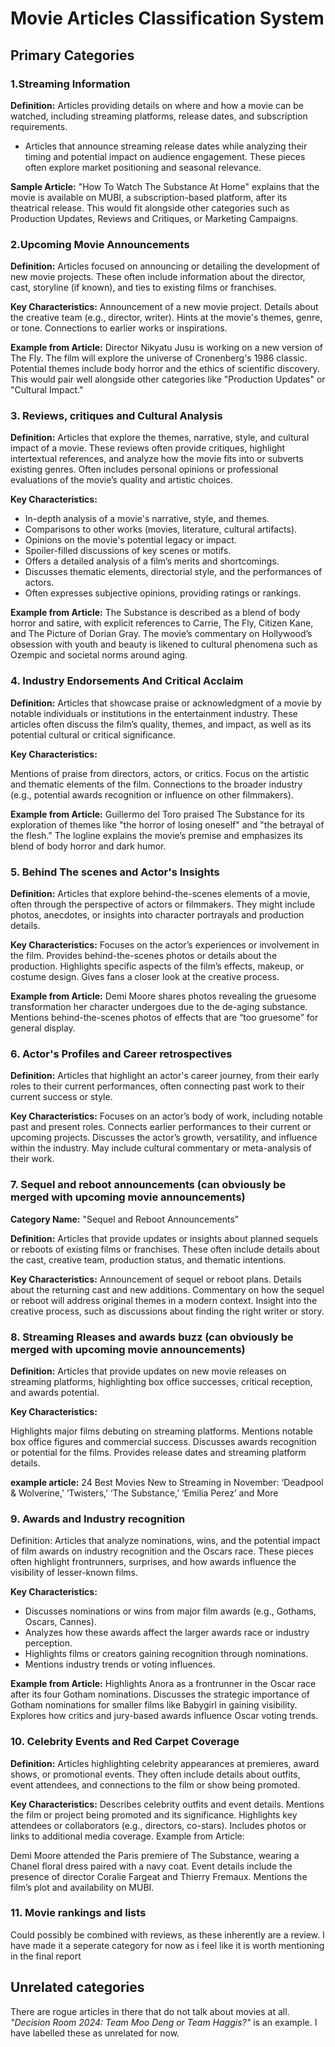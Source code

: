 # Movie Articles Classification System 

## Primary Categories

### 1.Streaming Information

**Definition:** Articles providing details on where and how a movie can be watched, including streaming platforms, release dates, and subscription requirements.

- Articles that announce streaming release dates while analyzing their timing and potential impact on audience engagement. These pieces often explore market positioning and seasonal relevance.

**Sample Article:**
"How To Watch The Substance At Home" explains that the movie is available on MUBI, a subscription-based platform, after its theatrical release.
This would fit alongside other categories such as Production Updates, Reviews and Critiques, or Marketing Campaigns.

### 2.Upcoming Movie Announcements

**Definition:** Articles focused on announcing or detailing the development of new movie projects. These often include information about the director, cast, storyline (if known), and ties to existing films or franchises.

**Key Characteristics:**
Announcement of a new movie project.
Details about the creative team (e.g., director, writer).
Hints at the movie's themes, genre, or tone.
Connections to earlier works or inspirations.

**Example from Article:**
Director Nikyatu Jusu is working on a new version of The Fly.
The film will explore the universe of Cronenberg's 1986 classic.
Potential themes include body horror and the ethics of scientific discovery.
This would pair well alongside other categories like "Production Updates" or "Cultural Impact."

### 3. Reviews, critiques and Cultural Analysis

**Definition:** Articles that explore the themes, narrative, style, and cultural impact of a movie. These reviews often provide critiques, highlight intertextual references, and analyze how the movie fits into or subverts existing genres. Often includes personal opinions or professional evaluations of the movie’s quality and artistic choices.

**Key Characteristics:**
- In-depth analysis of a movie's narrative, style, and themes.
- Comparisons to other works (movies, literature, cultural artifacts).
- Opinions on the movie's potential legacy or impact.
- Spoiler-filled discussions of key scenes or motifs.
- Offers a detailed analysis of a film’s merits and shortcomings.
- Discusses thematic elements, directorial style, and the performances of actors.
- Often expresses subjective opinions, providing ratings or rankings.

**Example from Article:**
The Substance is described as a blend of body horror and satire, with explicit references to Carrie, The Fly, Citizen Kane, and The Picture of Dorian Gray.
The movie’s commentary on Hollywood’s obsession with youth and beauty is likened to cultural phenomena such as Ozempic and societal norms around aging.

### 4. Industry Endorsements And Critical Acclaim

**Definition:** Articles that showcase praise or acknowledgment of a movie by notable individuals or institutions in the entertainment industry. These articles often discuss the film’s quality, themes, and impact, as well as its potential cultural or critical significance.

**Key Characteristics:**

Mentions of praise from directors, actors, or critics.
Focus on the artistic and thematic elements of the film.
Connections to the broader industry (e.g., potential awards recognition or influence on other filmmakers).

**Example from Article:**
Guillermo del Toro praised The Substance for its exploration of themes like "the horror of losing oneself" and "the betrayal of the flesh."
The logline explains the movie’s premise and emphasizes its blend of body horror and dark humor.

### 5. Behind The scenes and Actor's Insights

**Definition:** Articles that explore behind-the-scenes elements of a movie, often through the perspective of actors or filmmakers. They might include photos, anecdotes, or insights into character portrayals and production details.

**Key Characteristics:**
Focuses on the actor’s experiences or involvement in the film.
Provides behind-the-scenes photos or details about the production.
Highlights specific aspects of the film’s effects, makeup, or costume design.
Gives fans a closer look at the creative process.

**Example from Article:**
Demi Moore shares photos revealing the gruesome transformation her character undergoes due to the de-aging substance.
Mentions behind-the-scenes photos of effects that are “too gruesome” for general display.

### 6. Actor's Profiles and Career retrospectives 

**Definition:** Articles that highlight an actor's career journey, from their early roles to their current performances, often connecting past work to their current success or style.

**Key Characteristics:**
Focuses on an actor’s body of work, including notable past and present roles.
Connects earlier performances to their current or upcoming projects.
Discusses the actor’s growth, versatility, and influence within the industry.
May include cultural commentary or meta-analysis of their work.

### 7. Sequel and reboot announcements (can obviously be merged with upcoming movie announcements)

**Category Name:** "Sequel and Reboot Announcements"

**Definition:** Articles that provide updates or insights about planned sequels or reboots of existing films or franchises. These often include details about the cast, creative team, production status, and thematic intentions.

**Key Characteristics:**
Announcement of sequel or reboot plans.
Details about the returning cast and new additions.
Commentary on how the sequel or reboot will address original themes in a modern context.
Insight into the creative process, such as discussions about finding the right writer or story.

### 8. Streaming Rleases and awards buzz (can obviously be merged with upcoming movie announcements)
**Definition:** Articles that provide updates on new movie releases on streaming platforms, highlighting box office successes, critical reception, and awards potential.

**Key Characteristics:**

Highlights major films debuting on streaming platforms.
Mentions notable box office figures and commercial success.
Discusses awards recognition or potential for the films.
Provides release dates and streaming platform details.

**example article:** 24 Best Movies New to Streaming in November: ‘Deadpool & Wolverine,’ ‘Twisters,’ ‘The Substance,’ ‘Emilia Perez’ and More

### 9. Awards and Industry recognition

Definition: Articles that analyze nominations, wins, and the potential impact of film awards on industry recognition and the Oscars race. These pieces often highlight frontrunners, surprises, and how awards influence the visibility of lesser-known films.

**Key Characteristics:**
- Discusses nominations or wins from major film awards (e.g., Gothams, Oscars, Cannes).
- Analyzes how these awards affect the larger awards race or industry perception.
- Highlights films or creators gaining recognition through nominations.
- Mentions industry trends or voting influences.

**Example from Article:**
Highlights Anora as a frontrunner in the Oscar race after its four Gotham nominations.
Discusses the strategic importance of Gotham nominations for smaller films like Babygirl in gaining visibility.
Explores how critics and jury-based awards influence Oscar voting trends.

### 10. Celebrity Events and Red Carpet Coverage

**Definition:** Articles highlighting celebrity appearances at premieres, award shows, or promotional events. They often include details about outfits, event attendees, and connections to the film or show being promoted.

**Key Characteristics:**
Describes celebrity outfits and event details.
Mentions the film or project being promoted and its significance.
Highlights key attendees or collaborators (e.g., directors, co-stars).
Includes photos or links to additional media coverage.
Example from Article:

Demi Moore attended the Paris premiere of The Substance, wearing a Chanel floral dress paired with a navy coat.
Event details include the presence of director Coralie Fargeat and Thierry Fremaux.
Mentions the film’s plot and availability on MUBI.

### 11. Movie rankings and lists

Could possibly be combined with reviews, as these inherently are a review. I have made it a seperate category for now as i feel like it is worth mentioning in the final report

## Unrelated categories
There are rogue articles in there that do not talk about movies at all. *"Decision Room 2024: Team Moo Deng or Team Haggis?"* is an example. I have labelled these as unrelated for now. 


